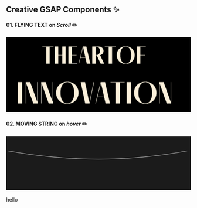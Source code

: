 ## Creative GSAP Components ✨

#### 01. FLYING TEXT on ***Scroll*** ✏️
![01](01/01.png)

#### 02. MOVING STRING on ***hover*** ✏️
![01](02/02.png)

hello
